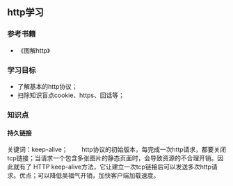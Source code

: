 ## http学习
### 参考书籍
* 《图解http》

### 学习目标
* 了解基本的http协议；
* 扫除知识盲点cookie、https、回话等；

### 知识点
#### 持久链接
关键词：keep-alive；
&ensp;&ensp;&ensp;&ensp;http协议的初始版本，每完成一次http请求，都要关闭tcp链接；当请求一个包含多张图片的静态页面时，会导致资源的不合理开销。因此就有了 HTTP keep-alive方法，它让建立一次tcp链接后可以发送多次http请求。优点；可以降低吴福气开销，加快客户端加载速度。